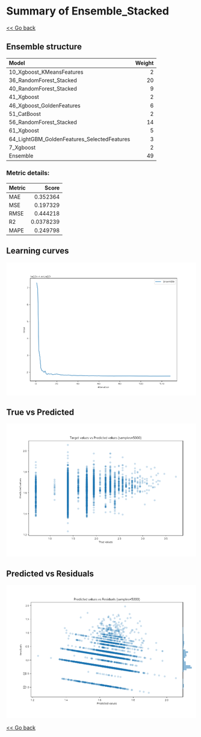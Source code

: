 # Summary of Ensemble_Stacked

[<< Go back](../README.md)


## Ensemble structure
| Model                                       |   Weight |
|:--------------------------------------------|---------:|
| 10_Xgboost_KMeansFeatures                   |        2 |
| 36_RandomForest_Stacked                     |       20 |
| 40_RandomForest_Stacked                     |        9 |
| 41_Xgboost                                  |        2 |
| 46_Xgboost_GoldenFeatures                   |        6 |
| 51_CatBoost                                 |        2 |
| 56_RandomForest_Stacked                     |       14 |
| 61_Xgboost                                  |        5 |
| 64_LightGBM_GoldenFeatures_SelectedFeatures |        3 |
| 7_Xgboost                                   |        2 |
| Ensemble                                    |       49 |

### Metric details:
| Metric   |     Score |
|:---------|----------:|
| MAE      | 0.352364  |
| MSE      | 0.197329  |
| RMSE     | 0.444218  |
| R2       | 0.0378239 |
| MAPE     | 0.249798  |



## Learning curves
![Learning curves](learning_curves.png)
## True vs Predicted

![True vs Predicted](true_vs_predicted.png)


## Predicted vs Residuals

![Predicted vs Residuals](predicted_vs_residuals.png)



[<< Go back](../README.md)

